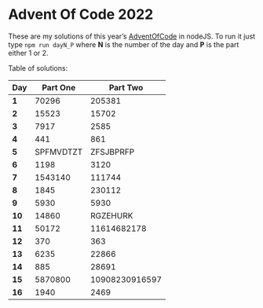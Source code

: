 # Advent Of Code 2022
These are my solutions of this year’s [AdventOfCode](https://adventofcode.com/2022) in nodeJS.
To run it just type `npm run dayN_P` where **N** is the number of the day and **P** is the part either 1 or 2.

Table of solutions:

| Day    | Part One  | Part Two       |
|--------|-----------|----------------|
| **1**  | 70296     | 205381         |
| **2**  | 15523     | 15702          |
| **3**  | 7917      | 2585           |
| **4**  | 441       | 861            |
| **5**  | SPFMVDTZT | ZFSJBPRFP      |
| **6**  | 1198      | 3120           |
| **7**  | 1543140   | 111744         |
| **8**  | 1845      | 230112         |
| **9**  | 5930      | 5930           |
| **10** | 14860     | RGZEHURK       |
| **11** | 50172     | 11614682178    |
| **12** | 370       | 363            |
| **13** | 6235      | 22866          |
| **14** | 885       | 28691          |
| **15** | 5870800   | 10908230916597 |
| **16** | 1940      | 2469           |

